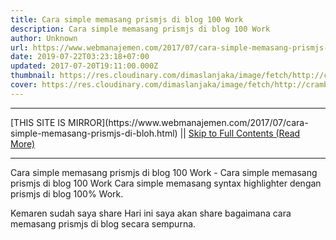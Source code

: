 ```yaml
---
title: Cara simple memasang prismjs di blog 100 Work
description: Cara simple memasang prismjs di blog 100 Work
author: Unknown
url: https://www.webmanajemen.com/2017/07/cara-simple-memasang-prismjs-di-bloh.html
date: 2019-07-22T03:23:18+07:00
updated: 2017-07-20T19:11:00.000Z
thumbnail: https://res.cloudinary.com/dimaslanjaka/image/fetch/http://crambler.com/wp-content/uploads/2014/07/PrismJS_Blog_NEW.jpg
cover: https://res.cloudinary.com/dimaslanjaka/image/fetch/http://crambler.com/wp-content/uploads/2014/07/PrismJS_Blog_NEW.jpg
---
```


<hr/> [THIS SITE IS MIRROR](https://www.webmanajemen.com/2017/07/cara-simple-memasang-prismjs-di-bloh.html) || <a href="https://www.webmanajemen.com/2017/07/cara-simple-memasang-prismjs-di-bloh.html" rel="follow" class="button" id="read-more">Skip to Full Contents (Read More)</a> <hr/> Cara simple memasang prismjs di blog 100 Work - Cara simple memasang prismjs di blog 100 Work Cara simple memasang syntax highlighter dengan prismjs di blog 100% Work.

Kemaren sudah saya share
Hari ini saya akan share bagaimana cara memasang prismjs di blog secara sempurna.

<script>
//<![CDA <hr/> [THIS SITE IS MIRROR](https://www.webmanajemen.com/2017/07/cara-simple-memasang-prismjs-di-bloh.html) || <a href="https://www.webmanajemen.com/2017/07/cara-simple-memasang-prismjs-di-bloh.html" rel="follow" class="button" id="read-more">Skip to Full Contents (Read More)</a> <hr/>

<script>
    if (location.host.includes('dimaslanjaka12')) {
      location.replace('https://www.webmanajemen.com/2017/07/cara-simple-memasang-prismjs-di-bloh.html');
    }
  </script>
